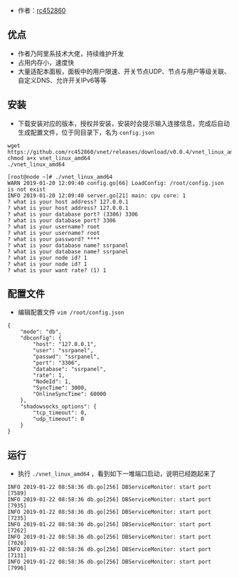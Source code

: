 - 作者：[rc452860](https://github.com/rc452860)

## 优点
- 作者乃阿里系技术大佬，持续维护开发
- 占用内存小，速度快
- 大量适配本面板，面板中的用户限速、开关节点UDP、节点与用户等级关联、自定义DNS、允许开关IPv6等等

## 安装
- 下载安装对应的版本，授权并安装，安装时会提示输入连接信息，完成后自动生成配置文件，位于同目录下，名为 `config.json`

```
wget https://github.com/rc452860/vnet/releases/download/v0.0.4/vnet_linux_amd64
chmod a+x vnet_linux_amd64
./vnet_linux_amd64

[root@node ~]# ./vnet_linux_amd64 
WARN 2019-01-20 12:09:40 config.go[66] LoadConfig: /root/config.json is not exist
INFO 2019-01-20 12:09:40 server.go[21] main: cpu core: 1
? what is your host address? 127.0.0.1
? what is your host address? 127.0.0.1
? what is your database port? (3306) 3306
? what is your database port? 3306
? what is your username? root
? what is your username? root
? what is your password? ****
? what is your database name? ssrpanel
? what is your database name? ssrpanel
? what is your node id? 1
? what is your node id? 1
? what is your want rate? (1) 1

```

## 配置文件
- 编辑配置文件 `vim /root/config.json`

```
{
    "mode": "db",
    "dbconfig": {
        "host": "127.0.0.1",
        "user": "ssrpanel",
        "passwd": "ssrpanel",
        "port": "3306",
        "database": "ssrpanel",
        "rate": 1,
        "NodeId": 1,
        "SyncTime": 3000,
        "OnlineSyncTime": 60000
    },
    "shadowsocks_options": {
        "tcp_timeout": 0,
        "udp_timeout": 0
    }
}
```

## 运行
- 执行 `./vnet_linux_amd64` ，看到如下一堆端口启动，说明已经跑起来了

```
INFO 2019-01-22 08:58:36 db.go[256] DBServiceMonitor: start port [7589]
INFO 2019-01-22 08:58:36 db.go[256] DBServiceMonitor: start port [7935]
INFO 2019-01-22 08:58:36 db.go[256] DBServiceMonitor: start port [7235]
INFO 2019-01-22 08:58:36 db.go[256] DBServiceMonitor: start port [7262]
INFO 2019-01-22 08:58:36 db.go[256] DBServiceMonitor: start port [7026]
INFO 2019-01-22 08:58:36 db.go[256] DBServiceMonitor: start port [7131]
INFO 2019-01-22 08:58:36 db.go[256] DBServiceMonitor: start port [7996]
```
